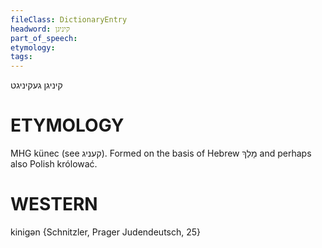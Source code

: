 ```yaml
---
fileClass: DictionaryEntry
headword: קיניגן
part_of_speech: 
etymology: 
tags: 
---
```

קיניגן
געקיניגט

ETYMOLOGY
===========
MHG künec (see קעניג). 
Formed on the basis of Hebrew מָלַךְ‎ and perhaps also Polish królować.

WESTERN
========

kinigən  {Schnitzler, Prager Judendeutsch, 25}